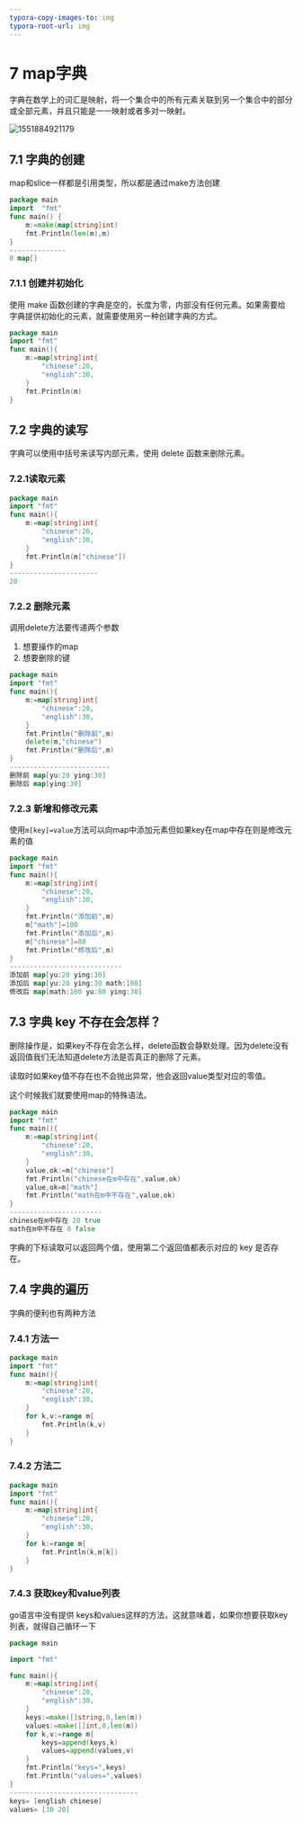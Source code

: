 ```yaml
---
typora-copy-images-to: img
typora-root-url: img
---
```


# 7 map字典

字典在数学上的词汇是映射，将一个集合中的所有元素关联到另一个集合中的部分或全部元素，并且只能是一一映射或者多对一映射。

![1551884921179](/1551884921179.png)

## 7.1 字典的创建

map和slice一样都是引用类型，所以都是通过make方法创建

```go
package main
import  "fmt"
func main() {
	m:=make(map[string]int)
	fmt.Println(len(m),m)
}
--------------
0 map[]
```

### 7.1.1 创建并初始化

使用 make 函数创建的字典是空的，长度为零，内部没有任何元素。如果需要给字典提供初始化的元素，就需要使用另一种创建字典的方式。

```go
package main
import "fmt"
func main(){
	m:=map[string]int{
		"chinese":20,
		"english":30,
	}
	fmt.Println(m)
}
```

## 7.2 字典的读写

字典可以使用中括号来读写内部元素，使用 delete 函数来删除元素。

### 7.2.1读取元素

```go
package main
import "fmt"
func main(){
	m:=map[string]int{
		"chinese":20,
		"english":30,
	}
	fmt.Println(m["chinese"])
}
----------------------
20
```

### 7.2.2 删除元素

调用delete方法要传递两个参数

1. 想要操作的map
2. 想要删除的键

```go
package main
import "fmt"
func main(){
	m:=map[string]int{
		"chinese":20,
		"english":30,
	}
	fmt.Println("删除前",m)
	delete(m,"chinese")
	fmt.Println("删除后",m)
}
-------------------------
删除前 map[yu:20 ying:30]
删除后 map[ying:30]
```

### 7.2.3 新增和修改元素

使用`m[key]=value`方法可以向map中添加元素但如果key在map中存在则是修改元素的值

```go
package main
import "fmt"
func main(){
	m:=map[string]int{
		"chinese":20,
		"english":30,
	}
	fmt.Println("添加前",m)
	m["math"]=100
	fmt.Println("添加后",m)
	m["chinese"]=80
	fmt.Println("修改后",m)
}
----------------------------
添加前 map[yu:20 ying:30]
添加后 map[yu:20 ying:30 math:100]
修改后 map[math:100 yu:80 ying:30]
```

## 7.3 字典 key 不存在会怎样？

删除操作是，如果key不存在会怎么样，delete函数会静默处理。因为delete没有返回值我们无法知道delete方法是否真正的删除了元素。

读取时如果key值不存在也不会抛出异常，他会返回value类型对应的零值。

这个时候我们就要使用map的特殊语法。

```go
package main
import "fmt"
func main(){
	m:=map[string]int{
		"chinese":20,
		"english":30,
	}
	value,ok:=m["chinese"]
	fmt.Println("chinese在m中存在",value,ok)
	value,ok=m["math"]
	fmt.Println("math在m中不存在",value,ok)
}
-----------------------
chinese在m中存在 20 true
math在m中不存在 0 false
```

字典的下标读取可以返回两个值，使用第二个返回值都表示对应的 key 是否存在。

## 7.4 字典的遍历

字典的便利也有两种方法

### 7.4.1 方法一

```go
package main
import "fmt"
func main(){
	m:=map[string]int{
		"chinese":20,
		"english":30,
	}
	for k,v:=range m{
		fmt.Println(k,v)
	}
}
```

### 7.4.2 方法二

```go
package main
import "fmt"
func main(){
	m:=map[string]int{
		"chinese":20,
		"english":30,
	}
	for k:=range m{
		fmt.Println(k,m[k])
	}
}
```

### 7.4.3 获取key和value列表

go语言中没有提供 keys和values这样的方法，这就意味着，如果你想要获取key列表，就得自己循环一下

```go
package main

import "fmt"

func main(){
	m:=map[string]int{
		"chinese":20,
		"english":30,
	}
	keys:=make([]string,0,len(m))
	values:=make([]int,0,len(m))
	for k,v:=range m{
		keys=append(keys,k)
		values=append(values,v)
	}
	fmt.Println("keys=",keys)
	fmt.Println("values=",values)
}
--------------------------------
keys= [english chinese]
values= [30 20]

```

















